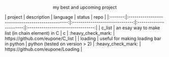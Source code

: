 
<p align="center">my best and upcoming project</p>
| project |                    description                   |            language            |                 status |                repo               |
|:-------:|:------------------------------------------------:|:------------------------------:|:----------------------:|:---------------------------------:|
|  c_list | an esay way to make list (in chain element) in C |                c               |   :heavy_check_mark:   | https://github.com/eupone/C_list  |
| loading |      useful for making loading bar in python     | python (tested on version > 2) |   :heavy_check_mark:   | https://github.com/eupone/Loading |

